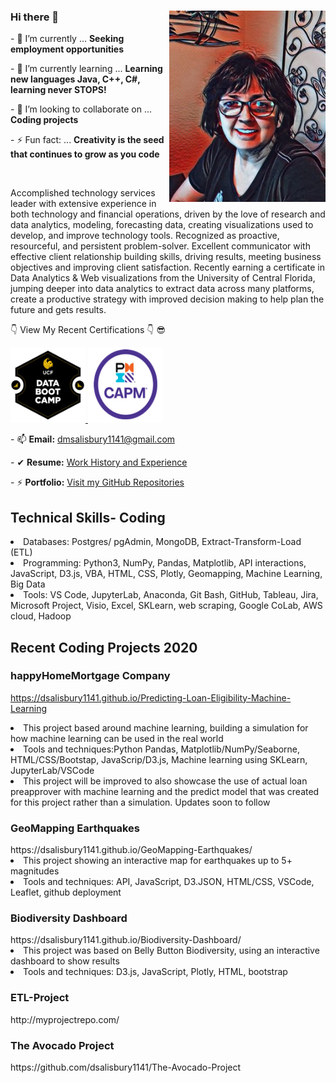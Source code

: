 ### Hi there 👋   <img img align="right" src="https://github.com/dsalisbury1141/dsalisbury1141/blob/main/avatar.jpg" width="250" alt="current photo">

<p>- 🔭 I’m currently ... <strong>Seeking employment opportunities</strong></p>
<p>- 🌱 I’m currently learning ... <strong>Learning new languages Java, C++, C#, learning never STOPS!</strong> </p>
<p>- 👯 I’m looking to collaborate on ... <strong> Coding projects</strong> </p>
<p>- ⚡ Fun fact: ... <strong> Creativity is the seed that continues to grow as you code</strong></p>

<!DOCTYPE html>
<html lang="en-us">
<head>
  <meta charset="UTF-8">
</head>
<body>

  <img align="left|right|middle|top|bottom">

  <p>Accomplished technology services leader with extensive experience in both technology and financial operations, driven by the love of research and data analytics, modeling, forecasting data, creating visualizations used to develop, and improve technology tools. Recognized as proactive, resourceful, and persistent problem-solver. Excellent communicator with effective client relationship building skills, driving results, meeting business objectives and improving client satisfaction. Recently earning a certificate in Data Analytics & Web visualizations from the University of Central Florida, jumping deeper into data analytics to extract data across many platforms, create a productive strategy with improved decision making to help plan the future and gets results.
</p> 
<p>👇 View My Recent Certifications 👇 😎
  </p>
  <a target="_blank" href="https://api.badgr.io/public/assertions/ENwqKApTRdK6jMywt5kAPQ?identity__email=dmsalisbury1141%40gmail.com">
         <img alt="UCF" src="https://github.com/dsalisbury1141/dsalisbury1141/blob/main/Images/ucfbadgr.PNG"width=120" height="120">
      </a>

 <a target="_blank" href="https://www.youracclaim.com/earner/earned/badge/fbde78aa-2ddc-4fa9-881b-5616da71c965">
         <img alt="CAPM" src="https://github.com/dsalisbury1141/dsalisbury1141/blob/main/Images/CAPM%20Badge.PNG"width=120" height="120">
      </a>
 
<p>      </p>
<p>- 📫 <strong>Email:</strong> <a href="#">dmsalisbury1141@gmail.com</a></p>
<p>- ✔  <strong>Resume:</strong> <a href="https://docs.google.com/document/d/1aJTTWxcg6rMABY3WO4-vOEM1w-L3SgoHiLfrhrWdXx4/edit?usp=sharing">Work History and Experience</a></p>
<p>- ⚡ <strong>Portfolio:</strong> <a href="https://github.com/dsalisbury1141?tab=repositories">Visit my GitHub Repositories</a></p> 
  <head>
  
   </head>
   
<h2>Technical Skills- Coding</h2>
<li>Databases: Postgres/ pgAdmin, MongoDB, Extract-Transform-Load (ETL)</li>
<li>Programming: Python3, NumPy, Pandas, Matplotlib, API interactions, JavaScript, D3.js, VBA, HTML, CSS, Plotly, Geomapping, Machine Learning, Big Data</li>
<li>Tools: VS Code, JupyterLab, Anaconda, Git Bash, GitHub, Tableau, Jira, Microsoft Project, Visio, Excel, SKLearn, web scraping, Google CoLab, AWS cloud, Hadoop</li>

<h2> Recent Coding Projects 2020</h2>

<h3>happyHomeMortgage Company</h3>

https://dsalisbury1141.github.io/Predicting-Loan-Eligibility-Machine-Learning
<li>This project based around machine learning, building a simulation for how machine learning can be used in the real world</li>
<li>Tools and techniques:Python Pandas, Matplotlib/NumPy/Seaborne, HTML/CSS/Bootstap, JavaScrip/D3.js, Machine learning using SKLearn, JupyterLab/VSCode</li>
<li> This project will be improved to also showcase the use of actual loan preapprover with machine learning and the predict model that was created for this project rather than a simulation. Updates soon to follow</li>

<h3>GeoMapping Earthquakes</h3>
https://dsalisbury1141.github.io/GeoMapping-Earthquakes/
<li>This project showing an interactive map for earthquakes up to 5+ magnitudes</li>
<li>Tools and techniques: API, JavaScript, D3.JSON, HTML/CSS, VSCode, Leaflet, github deployment</li>
    
 <h3>Biodiversity Dashboard</h3> 
 https://dsalisbury1141.github.io/Biodiversity-Dashboard/</li>
 <li>This project was based on Belly Button Biodiversity, using an interactive dashboard to show results</li>
 <li>Tools and techniques: D3.js, JavaScript, Plotly, HTML, bootstrap  </li>

<h3>ETL-Project</h3> 
 http://myprojectrepo.com/				

<h3>The Avocado Project</h3> 
 https://github.com/dsalisbury1141/The-Avocado-Project
 
  <table>
     
   
   
  </table>

  <!-- Bonus link to last class page -->
  
  <ul>
    

</body>

</html>

